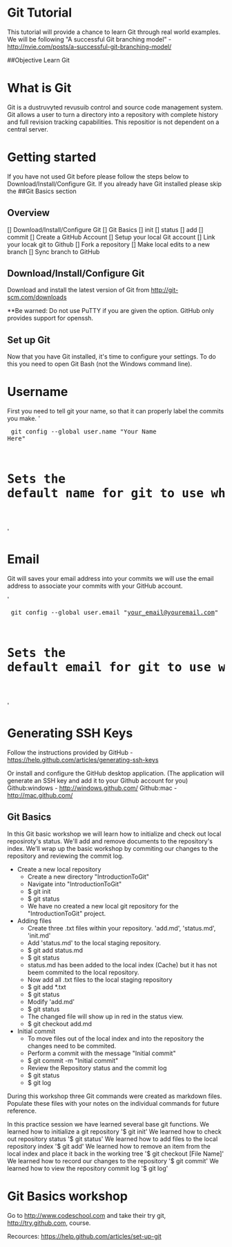 # Git Tutorial
This tutorial will provide a chance to learn Git through real world examples.
We will be following "A successful Git branching model" - http://nvie.com/posts/a-successful-git-branching-model/

##Objective
Learn Git

# What is Git
Git is a dustruvyted revusuib control and source code management system.  Git allows a user to turn a directory into a repository with complete history and full revision tracking capabilities.  This repositior is not dependent on a central server.

# Getting started
If you have not used Git before please follow the steps below to Download/Install/Configure Git.  If you already have Git installed please skip the ##Git Basics section


## Overview
[] Download/Install/Configure Git
[] Git Basics
    [] init
    [] status
    [] add
    [] commit
[] Create a GitHub Account
[] Setup your local Git account
[] Link your locak git to Github
[] Fork a repository
[] Make local edits to a new branch
[] Sync branch to GitHub

## Download/Install/Configure Git
Download and install the latest version of Git from http://git-scm.com/downloads

**Be warned: Do not use PuTTY if you are given the option. GitHub only provides support for openssh.

## Set up Git
Now that you have Git installed, it's time to configure your settings. To do this you need to open Git Bash (not the Windows command line).

# Username

First you need to tell git your name, so that it can properly label the commits you make.
'<pre>
git config --global user.name "Your Name Here"
# Sets the default name for git to use when you commit
</pre>'

# Email

Git will saves your email address into your commits we  will use the email address to associate your commits with your GitHub account.

'<pre>
git config --global user.email "your_email@youremail.com"
# Sets the default email for git to use when you commit
</pre>'

# Generating SSH Keys

Follow the instructions provided by GitHub - https://help.github.com/articles/generating-ssh-keys

Or install and configure the GitHub desktop application. (The application will generate an SSH key and add it to your Github account for you)
Github:windows - http://windows.github.com/
Github:mac - http://mac.github.com/

## Git Basics
In this Git basic workshop we will learn how to initialize and check out local reposiroty's status.  We'll add and remove documents to the repository's index.  We'll wrap up the basic workshop by commiting our changes to the repository and reviewing the commit log.

* Create a new local repository
    * Create a new directory "IntroductionToGit"
    * Navigate into "IntroductionToGit"
    * $ git init
    * $ git status
    * We have no created a new local git repository for the "IntroductionToGit" project.
* Adding files
    * Create three .txt files within your repository. 'add.md', 'status.md', 'init.md'
    * Add 'status.md' to the local staging repository.
    * $ git add status.md
    * $ git status
    * status.md has been added to the local index (Cache) but it has not beem commited to the local repository.
    * Now add all .txt files to the local staging repository
    * $ git add *.txt
    * $ git status
    * Modify 'add.md'
    * $ git status
    * The changed file will show up in red in the status view.  
    * $ git checkout add.md
* Initial commit
    * To move files out of the local index and into the repository the changes need to be commited.
    * Perform a commit with the message "Initial commit"
    * $ git commit -m "Initial commit"
    * Review the Repository status and the commit log
    * $ git status
    * $ git log
    
During this workshop three Git commands were created as markdown files.  Populate these files with your notes on the individual commands for future reference.
    
In this practice session we have learned several base git functions.
We learned how to initialize a git repository
'$ git init'
We learned how to check out repository status
'$ git status'
We learned how to add files to the local repository index
'$ git add'
We learned how to remove an item from the local index and place it back in the working tree
'$ git checkout [File Name]'
We learned how to record our changes to the repository
'$ git commit'
We learned how to view the repository commit log
'$ git log'



# Git Basics workshop
Go to http://www.codeschool.com and take their try git, http://try.github.com,  course.



Recources:
https://help.github.com/articles/set-up-git